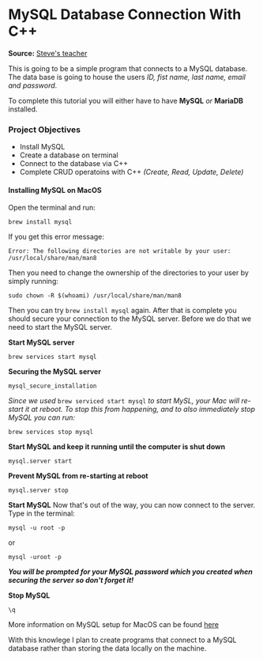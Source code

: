 # MySQL Database Connection With C++ #

**Source:** [Steve's teacher](https://www.youtube.com/watch?v=cSZvq7Kv6_0)

This is going to be a simple program that connects to a MySQL database.  The data base is going to house the users *ID, fist name, last name, email and password*.

To complete this tutorial you will either have to have **MySQL** *or* **MariaDB** installed.

### Project Objectives ###
- Install MySQL
- Create a database on terminal
- Connect to the database via C++ 
- Complete CRUD operatoins with C++ *(Create, Read, Update, Delete)*



#### Installing MySQL on MacOS ####

Open the terminal and run:
```
brew install mysql
```

If you get this error message:
```
Error: The following directories are not writable by your user:
/usr/local/share/man/man8
```

Then you need to change the ownership of the directories to your user by simply running:
```
sudo chown -R $(whoami) /usr/local/share/man/man8
```

Then you can try `brew install mysql` again.  After that is complete you should secure your connection to the MySQL server.  Before we do that we need to start the MySQL server.

**Start MySQL server**
```
brew services start mysql
```

**Securing the MySQL server**
```
mysql_secure_installation
```

*Since we used* `brew serviced start mysql` *to start MySL, your Mac will re-start it at reboot.  To stop this from happening, and to also immediately stop MySQL you can run:*
```
brew services stop mysql
```

**Start MySQL and keep it running until the computer is shut down**
```
mysql.server start
```

**Prevent MySQL from re-starting at reboot**
```
mysql.server stop
```

**Start MySQL**
Now that's out of the way, you can now connect to the server.  Type in the terminal:
```
mysql -u root -p
```

or 

```
mysql -uroot -p
```

***You will be prompted for your MySQL password which you created when securing the server so don't forget it!***

**Stop MySQL**
```
\q
```

More information on MySQL setup for MacOS can be found [here](https://flaviocopes.com/mysql-how-to-install/)

With this knowlege I plan to create programs that connect to a MySQL database rather than storing the data locally on the machine.
